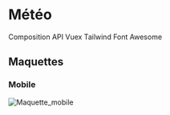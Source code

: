 # Météo

Composition API
Vuex
Tailwind
Font Awesome

## Maquettes

### Mobile

![Maquette_mobile](https://raw.githubusercontent.com/paulguillon/meteojs/master/src/maquette_mobile.jpg)